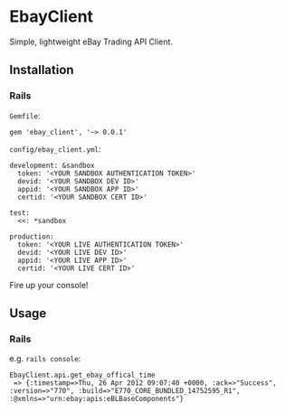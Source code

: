 EbayClient
==========

Simple, lightweight eBay Trading API Client.

Installation
------------

### Rails

`Gemfile`:

    gem 'ebay_client', '~> 0.0.1'

`config/ebay_client.yml`:

    development: &sandbox
      token: '<YOUR SANDBOX AUTHENTICATION TOKEN>'
      devid: '<YOUR SANDBOX DEV ID>'
      appid: '<YOUR SANDBOX APP ID>'
      certid: '<YOUR SANDBOX CERT ID>'

    test:
      <<: *sandbox

    production:
      token: '<YOUR LIVE AUTHENTICATION TOKEN>'
      devid: '<YOUR LIVE DEV ID>'
      appid: '<YOUR LIVE APP ID>'
      certid: '<YOUR LIVE CERT ID>'

Fire up your console!

Usage
-----

### Rails

e.g. `rails console`:

    EbayClient.api.get_ebay_offical_time
     => {:timestamp=>Thu, 26 Apr 2012 09:07:40 +0000, :ack=>"Success", :version=>"770", :build=>"E770_CORE_BUNDLED_14752595_R1", :@xmlns=>"urn:ebay:apis:eBLBaseComponents"} 
